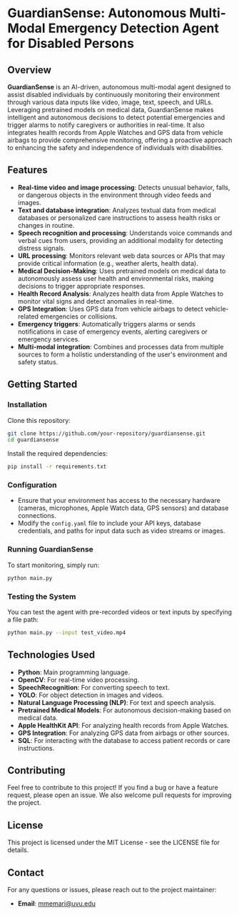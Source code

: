 # **GuardianSense: Autonomous Multi-Modal Emergency Detection Agent for Disabled Persons**

## Overview  
**GuardianSense** is an AI-driven, autonomous multi-modal agent designed to assist disabled individuals by continuously monitoring their environment through various data inputs like video, image, text, speech, and URLs. Leveraging pretrained models on medical data, GuardianSense makes intelligent and autonomous decisions to detect potential emergencies and trigger alarms to notify caregivers or authorities in real-time. It also integrates health records from Apple Watches and GPS data from vehicle airbags to provide comprehensive monitoring, offering a proactive approach to enhancing the safety and independence of individuals with disabilities.

## Features  
- **Real-time video and image processing**: Detects unusual behavior, falls, or dangerous objects in the environment through video feeds and images.
- **Text and database integration**: Analyzes textual data from medical databases or personalized care instructions to assess health risks or changes in routine.
- **Speech recognition and processing**: Understands voice commands and verbal cues from users, providing an additional modality for detecting distress signals.
- **URL processing**: Monitors relevant web data sources or APIs that may provide critical information (e.g., weather alerts, health data).
- **Medical Decision-Making**: Uses pretrained models on medical data to autonomously assess user health and environmental risks, making decisions to trigger appropriate responses.
- **Health Record Analysis**: Analyzes health data from Apple Watches to monitor vital signs and detect anomalies in real-time.
- **GPS Integration**: Uses GPS data from vehicle airbags to detect vehicle-related emergencies or collisions.
- **Emergency triggers**: Automatically triggers alarms or sends notifications in case of emergency events, alerting caregivers or emergency services.
- **Multi-modal integration**: Combines and processes data from multiple sources to form a holistic understanding of the user's environment and safety status.

## Getting Started  

### Installation
Clone this repository:
```bash
git clone https://github.com/your-repository/guardiansense.git
cd guardiansense
```
Install the required dependencies:
```bash
pip install -r requirements.txt
```

### Configuration  
- Ensure that your environment has access to the necessary hardware (cameras, microphones, Apple Watch data, GPS sensors) and database connections.
- Modify the `config.yaml` file to include your API keys, database credentials, and paths for input data such as video streams or images.

### Running GuardianSense
To start monitoring, simply run:
```bash
python main.py
```

### Testing the System
You can test the agent with pre-recorded videos or text inputs by specifying a file path:
```bash
python main.py --input test_video.mp4
```

## Technologies Used
- **Python**: Main programming language.
- **OpenCV**: For real-time video processing.
- **SpeechRecognition**: For converting speech to text.
- **YOLO**: For object detection in images and videos.
- **Natural Language Processing (NLP)**: For text and speech analysis.
- **Pretrained Medical Models**: For autonomous decision-making based on medical data.
- **Apple HealthKit API**: For analyzing health records from Apple Watches.
- **GPS Integration**: For analyzing GPS data from airbags or other sources.
- **SQL**: For interacting with the database to access patient records or care instructions.

## Contributing  
Feel free to contribute to this project! If you find a bug or have a feature request, please open an issue. We also welcome pull requests for improving the project.

## License  
This project is licensed under the MIT License - see the LICENSE file for details.

## Contact  
For any questions or issues, please reach out to the project maintainer:  
- **Email**: mmemari@uvu.edu
